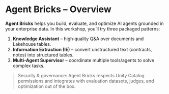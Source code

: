 # Agent Bricks – Overview


**Agent Bricks** helps you build, evaluate, and optimize AI agents grounded in your enterprise data. In this workshop, you’ll try three packaged patterns:


1) **Knowledge Assistant** – high‑quality Q&A over documents and Lakehouse tables.
2) **Information Extraction (IE)** – convert unstructured text (contracts, notes) into structured tables.
3) **Multi‑Agent Supervisor** – coordinate multiple tools/agents to solve complex tasks.


> Security & governance: Agent Bricks respects Unity Catalog permissions and integrates with evaluation datasets, judges, and optimization out of the box.

